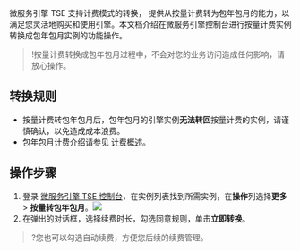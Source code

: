 微服务引擎 TSE 支持计费模式的转换， 提供从按量计费转为包年包月的能力，以满足您灵活地购买和使用引擎。本文档介绍在微服务引擎控制台进行按量计费实例转换成包年包月实例的功能操作。

>!按量计费转换成包年包月过程中，不会对您的业务访问造成任何影响，请放心操作。

## 转换规则
- 按量计费转包年包月后，包年包月的引擎实例**无法转回**按量计费的实例，请谨慎确认，以免造成成本浪费。
- 包年包月计费介绍请参见 [计费概述](https://cloud.tencent.com/document/product/1364/71397)。


## 操作步骤
1. 登录 [微服务引擎 TSE 控制台](https://console.cloud.tencent.com/tse)，在实例列表找到所需实例，在**操作**列选择**更多** > **按量转包年包月**。![](https://qcloudimg.tencent-cloud.cn/raw/a015bdfad7af2010666cad73ee3e312e.jpg)
2. 在弹出的对话框，选择续费时长，勾选同意规则，单击**立即转换**。
>?您也可以勾选自动续费，方便您后续的续费管理。

